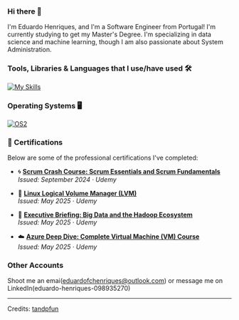 ### Hi there 👋

I'm Eduardo Henriques, and I'm a Software Engineer from Portugal! I'm currently studying to get my Master's Degree. I'm specializing in data science and machine learning, though I am also passionate about System Administration.  


### Tools, Libraries & Languages that I use/have used 🛠️

[![My Skills](https://skillicons.dev/icons?i=c,cpp,python,bash,lua,cs,java,matlab,sklearn,tensorflow,pytorch,mysql,mongodb,latex,cmake,docker,kubernetes,ansible,gcp,maven,git&theme=dark&perline=10)](https://skillicons.dev)

### Operating Systems 🖥️

[![OS2](https://skillicons.dev/icons?i=ubuntu,mint,debian,windows&theme=dark&perline=4)](https://skillicons.dev)

### 📜 Certifications

Below are some of the professional certifications I've completed:

- 🌀 **[Scrum Crash Course: Scrum Essentials and Scrum Fundamentals](https://www.udemy.com/certificate/UC-a92d2e76-c07b-4cbc-b49a-37de73377fe3/)**  
  _Issued: September 2024 · Udemy_

- 🐧 **[Linux Logical Volume Manager (LVM)](https://www.udemy.com/certificate/UC-53aae870-b3ae-413d-8c9a-923f3d81830d/)**  
  _Issued: May 2025 · Udemy_

- 🧠 **[Executive Briefing: Big Data and the Hadoop Ecosystem](https://www.udemy.com/certificate/UC-e7afacb6-a107-41a0-90a0-f4f7725df171/)**  
  _Issued: May 2025 · Udemy_

- ☁️ **[Azure Deep Dive: Complete Virtual Machine (VM) Course](https://www.udemy.com/certificate/UC-0ff35851-887b-41a3-ab9b-c9d893d15990/)**  
  _Issued: May 2025 · Udemy_

### Other Accounts

Shoot me an emai(eduardofchenriques@outlook.com) or message me on LinkedIn(eduardo-henriques-098935270)

---
Credits: [tandpfun](https://github.com/tandpfun)

